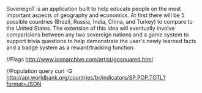 SovereignT is an application built to help educate people on the most important aspects of geography and economics.  At first there will be 5 possible countries (Brazil, Russia, India, China, and Turkey) to compare to the United States.  The extension of this idea will eventually involve comparisions between any two sovereign nations and a game system to support trivia questions to help demonstrate the user's newly learned facts and a badge system as a reward/tracking function.


//Flags
http://www.iconarchive.com/artist/gosquared.html

//Population query
curl -G http://api.worldbank.org/countries/br/indicators/SP.POP.TOTL?format=JSON

